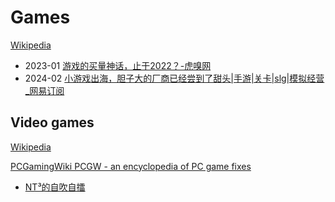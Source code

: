 # Games
[Wikipedia](https://en.wikipedia.org/wiki/Game)

- 2023-01 [游戏的买量神话，止于2022？-虎嗅网](https://www.huxiu.com/article/763750.html)
- 2024-02 [小游戏出海，胆子大的厂商已经尝到了甜头|手游|关卡|slg|模拟经营\_网易订阅](https://www.163.com/dy/article/IQA49DHB0511CVBI.html)

## Video games
[Wikipedia](https://en.wikipedia.org/wiki/Video_game)

[PCGamingWiki PCGW - an encyclopedia of PC game fixes](https://www.pcgamingwiki.com/)

- [NT³的自吹自擂](https://t.me/nt_cubic)
